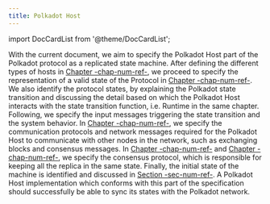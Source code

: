 ```yaml
---
title: Polkadot Host
---
```


import DocCardList from '@theme/DocCardList';

With the current document, we aim to specify the Polkadot Host part of the Polkadot protocol as a replicated state machine. After defining the different types of hosts in [Chapter -chap-num-ref-](chap-overview), we proceed to specify the representation of a valid state of the Protocol in [Chapter -chap-num-ref-](chap-state). We also identify the protocol states, by explaining the Polkadot state transition and discussing the detail based on which the Polkadot Host interacts with the state transition function, i.e. Runtime in the same chapter. Following, we specify the input messages triggering the state transition and the system behavior. In [Chapter -chap-num-ref-](chap-networking), we specify the communication protocols and network messages required for the Polkadot Host to communicate with other nodes in the network, such as exchanging blocks and consensus messages. In [Chapter -chap-num-ref-](sect-block-production) and [Chapter -chap-num-ref-](sect-finality), we specify the consensus protocol, which is responsible for keeping all the replica in the same state. Finally, the initial state of the machine is identified and discussed in [Section -sec-num-ref-](id-cryptography-encoding#chapter-genesis). A Polkadot Host implementation which conforms with this part of the specification should successfully be able to sync its states with the Polkadot network.

<DocCardList />

